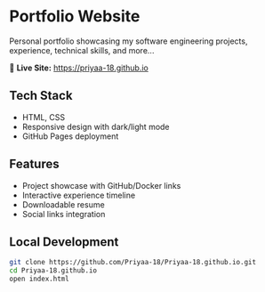 # Portfolio Website

Personal portfolio showcasing my software engineering projects, experience, technical skills, and more...

🔗 **Live Site:** https://priyaa-18.github.io

## Tech Stack
- HTML, CSS
- Responsive design with dark/light mode
- GitHub Pages deployment

## Features
- Project showcase with GitHub/Docker links
- Interactive experience timeline
- Downloadable resume
- Social links integration

## Local Development
```bash
git clone https://github.com/Priyaa-18/Priyaa-18.github.io.git
cd Priyaa-18.github.io
open index.html
